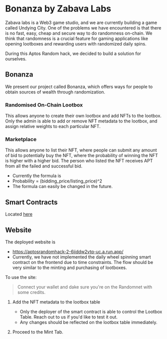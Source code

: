 # Bonanza by Zabava Labs

Zabava labs is a Web3 game studio, and we are currently building a game called Undying City. One of the problems we have encountered is that there is no fast, easy, cheap and secure way to do randomness on-chain. We think that  randomness is a crucial feature for gaming applications like opening lootboxes and rewarding users with randomized daily spins.

During this Aptos Random hack, we decided to build a solution for ourselves.

## Bonanza
We present our project called Bonanza, which offers ways for people to obtain sources of wealth through randomization.

### Randomised On-Chain Lootbox
This allows anyone to create their own lootbox and add NFTs to the lootbox. Only the admin is able to add or remove NFT metadata to the lootbox, and assign relative weights to each particular NFT.

### Marketplace
This allows anyone to list their NFT, where people can submit any amount of bid to potentially buy the NFT, where the probability of winning the NFT is higher with a higher bid. The person who listed the NFT receives APT from all the failed and successful bid.

- Currently the formula is 
- Probability = (bidding_price/listing_price)^2
- The formula can easily be changed in the future.


## Smart Contracts
Located [here](/sources/)


## Website
The deployed website is 
- https://aptosrandomhack-2-6iiddw2vtq-uc.a.run.app/
- Currently, we have not implemented the daily wheel spinning smart contract on the frontend due to time constraints. The flow should be very similar to the minting and purchasing of lootboxes.

To use the site:
> Connect your wallet and dake sure you're on the Randomnet with some credits.

1) Add the NFT metadata to the lootbox table 
    - Only the deployer of the smart contract is able to control the Lootbox Table. Reach out to us if you'd like to test it out.
    - Any changes should be reflected on the lootbox table immediately.
 
2) Proceed to the Mint Tab.
